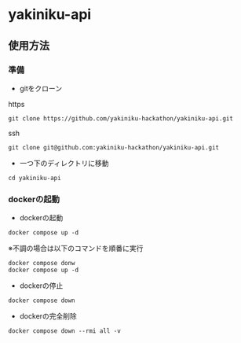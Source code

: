 # yakiniku-api

## 使用方法

### 準備

- gitをクローン

https
```
git clone https://github.com/yakiniku-hackathon/yakiniku-api.git
```
ssh
```
git clone git@github.com:yakiniku-hackathon/yakiniku-api.git
```
- 一つ下のディレクトリに移動
```
cd yakiniku-api
```

### dockerの起動

- dockerの起動
```
docker compose up -d
```
※不調の場合は以下のコマンドを順番に実行
```
docker compose donw
docker compose up -d
```

- dockerの停止
```
docker compose down
```

- dockerの完全削除
```
docker compose down --rmi all -v
```